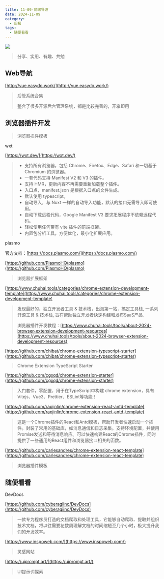 ```yaml
---
title: 11-09-前端导游
date: 2024-11-09
category:
  - 周报
tags:
  - 随便看看
---
```

![](https://img.nnxx.me/file/06fec41a7d2808196218b-a1ec39b9d1ee4f4098.png)

> 分享、实用、有趣、共勉


## Web导航


[http://vue.easydo.work/](http://vue.easydo.work/)
>后管系统合集
>
>整合了很多开源后台管理系统，都是比较完善的，开箱即用


## 浏览器插件开发
>浏览器插件模板

wxt

[https://wxt.dev/](https://wxt.dev/)
>- 支持所有浏览器，包括 Chrome、Firefox、Edge、Safari 和一切基于 Chromium 的浏览器。
> - 一套代码支持 Manifest V2 和 V3 的插件。
> - 支持 HMR，更新内容不再需要重新加载整个插件。
> - 入口点，manifest.json 是根据入口点的文件生成。
> - 默认使用 typescript。
> - 自动导入，与 Nuxt 一样的自动导入功能，默认的接口无需导入即可使用。
> - 自动下载远程代码，Google Manifest V3 要求拓展程序不依赖远程代码。
> - 轻松使用任何带有 vite 插件的前端框架。
> - 内置包分析工具，方便优化，最小化扩展应用。


plasmo

官方文档：[https://docs.plasmo.com/](https://docs.plasmo.com/)

[https://github.com/PlasmoHQ/plasmo](https://github.com/PlasmoHQ/plasmo)
>浏览器扩展框架


[https://www.chuhai.tools/categories/chrome-extension-development-template](https://www.chuhai.tools/categories/chrome-extension-development-template)
>发现最好的，独立开发者工具 & 技术栈，出海第一站，搞定工具栈, 一系列开源工具 & 技术栈, 旨在帮助独立开发者快速构建和发布SaaS产品.
>
>浏览器插件开发教程：[https://www.chuhai.tools/tools/about-2024-browser-extension-development-resources](https://www.chuhai.tools/tools/about-2024-browser-extension-development-resources)








[https://github.com/chibat/chrome-extension-typescript-starter](https://github.com/chibat/chrome-extension-typescript-starter)
>Chrome Extension TypeScript Starter


[https://github.com/cgxqd/chrome-extension-starter](https://github.com/cgxqd/chrome-extension-starter)
>入门套件，零配置，用于在TypeScript中构建 chrome extension，具有 Vitejs、Vue3、Prettier、ESLint等功能！

[https://github.com/raojinlin/chrome-extension-react-antd-template](https://github.com/raojinlin/chrome-extension-react-antd-template)
>这是一个Chrome插件的React和Antd模板，帮助开发者快速启动一个插件。封装了常用的基础库，如消息通信和日志采集。支持环境配置，并使用Promise发送和等待消息响应。可以快速构建React的Chrome插件，同时提供了一些通用的React组件和浏览器接口相关的函数。



[https://github.com/carlesandres/chrome-extension-react-template](https://github.com/carlesandres/chrome-extension-react-template)
>浏览器插件模板


## 随便看看

DevDocs

[https://github.com/cyberagiinc/DevDocs](https://github.com/cyberagiinc/DevDocs)
>一款专为程序员打造的文档爬取和处理工具，它能够自动爬取、提取并组织技术文档，将以往需要花数周理解文档的时间缩短至几个小时，极大提升我们的开发效率。


[https://www.inspoweb.com/](https://www.inspoweb.com/)
>灵感网站


[https://uiprompt.art/](https://uiprompt.art/)
>UI提示词探索